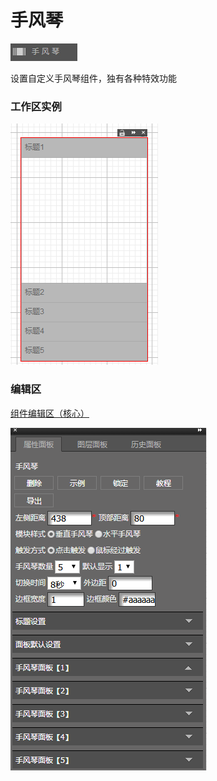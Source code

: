 # 手风琴

![](/assets/wwqq_22.jpg)

设置自定义手风琴组件，独有各种特效功能

### 工作区实例

![](/assets/QQ22-1.png)

### 编辑区

[组件编辑区（核心）](/chapter1/gong-ju-jie-mian/zu-jian-bian-ji-qu-ff08-he-xin-ff09.md)

![](/assets/QQ22-2.png)

